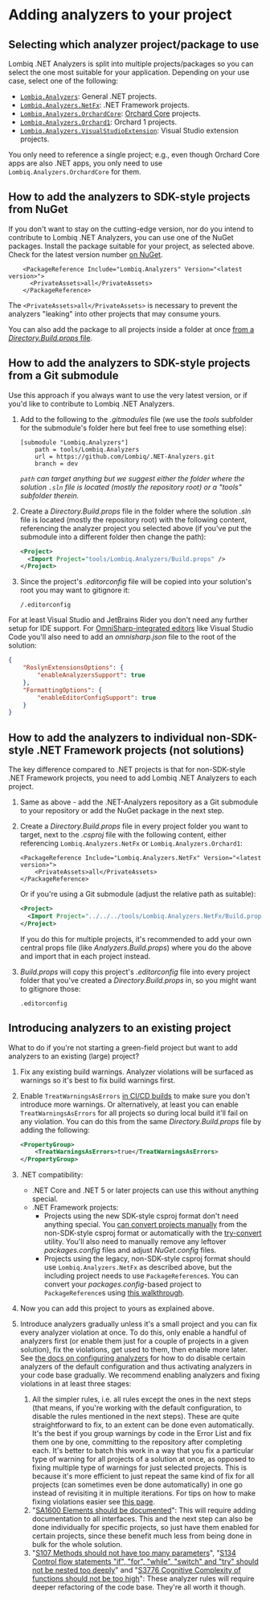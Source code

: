 # Adding analyzers to your project

## Selecting which analyzer project/package to use

Lombiq .NET Analyzers is split into multiple projects/packages so you can select the one most suitable for your application. Depending on your use case, select one of the following:

- [`Lombiq.Analyzers`](../Readme.md): General .NET projects.
- [`Lombiq.Analyzers.NetFx`](../../Lombiq.Analyzers.NetFx/Readme.md): .NET Framework projects.
- [`Lombiq.Analyzers.OrchardCore`](../../Lombiq.Analyzers.OrchardCore/Readme.md): [Orchard Core](https://orchardcore.net/) projects.
- [`Lombiq.Analyzers.Orchard1`](../../Lombiq.Analyzers.Orchard1/Readme.md): Orchard 1 projects.
- [`Lombiq.Analyzers.VisualStudioExtension`](../../Lombiq.Analyzers.VisualStudioExtension/Readme.md): Visual Studio extension projects.

You only need to reference a single project; e.g., even though Orchard Core apps are also .NET apps, you only need to use `Lombiq.Analyzers.OrchardCore` for them.

## How to add the analyzers to SDK-style projects from NuGet

If you don't want to stay on the cutting-edge version, nor do you intend to contribute to Lombiq .NET Analyzers, you can use one of the NuGet packages. Install the package suitable for your project, as selected above. Check for the latest version number [on NuGet](https://www.nuget.org/packages/Lombiq.Analyzers/).

```csproj
    <PackageReference Include="Lombiq.Analyzers" Version="<latest version>">
      <PrivateAssets>all</PrivateAssets>
    </PackageReference>
```

The `<PrivateAssets>all</PrivateAssets>` is necessary to prevent the analyzers "leaking" into other projects that may consume yours.

You can also add the package to all projects inside a folder at once [from a _Directory.Build.props_ file](https://docs.microsoft.com/en-us/visualstudio/msbuild/customize-your-build).

## How to add the analyzers to SDK-style projects from a Git submodule

Use this approach if you always want to use the very latest version, or if you'd like to contribute to Lombiq .NET Analyzers.

1. Add to the following to the _.gitmodules_ file (we use the _tools_ subfolder for the submodule's folder here but feel free to use something else):

   ```gitmodules
   [submodule "Lombiq.Analyzers"]
       path = tools/Lombiq.Analyzers
       url = https://github.com/Lombiq/.NET-Analyzers.git
       branch = dev
   ```

   _`path` can target anything but we suggest either the folder where the solution `.sln` file is located (mostly the repository root) or a "tools" subfolder therein._
2. Create a _Directory.Build.props_ file in the folder where the solution _.sln_ file is located (mostly the repository root) with the following content, referencing the analyzer project you selected above (if you've put the submodule into a different folder then change the path):

   ```xml
   <Project>
     <Import Project="tools/Lombiq.Analyzers/Build.props" />
   </Project>
   ```

3. Since the project's _.editorconfig_ file will be copied into your solution's root you may want to gitignore it:

    ```gitignore
    /.editorconfig
    ```

For at least Visual Studio and JetBrains Rider you don't need any further setup for IDE support. For [OmniSharp-integrated editors](http://www.omnisharp.net/#integrations) like Visual Studio Code you'll also need to add an _omnisharp.json_ file to the root of the solution:

```json
{
    "RoslynExtensionsOptions": {
        "enableAnalyzersSupport": true
    },
    "FormattingOptions": {
        "enableEditorConfigSupport": true
    }
}
```

## How to add the analyzers to individual non-SDK-style .NET Framework projects (not solutions)

The key difference compared to .NET projects is that for non-SDK-style .NET Framework projects, you need to add Lombiq .NET Analyzers to each project.

1. Same as above - add the .NET-Analyzers repository as a Git submodule to your repository or add the NuGet package in the next step.
2. Create a _Directory.Build.props_ file in every project folder you want to target, next to the _.csproj_ file with the following content, either referencing `Lombiq.Analyzers.NetFx` or `Lombiq.Analyzers.Orchard1`:
 
   ```csproj
   <PackageReference Include="Lombiq.Analyzers.NetFx" Version="<latest version>">
       <PrivateAssets>all</PrivateAssets>
   </PackageReference>
   ```

   Or if you're using a Git submodule (adjust the relative path as suitable):

   ```xml
   <Project>
     <Import Project="../../../tools/Lombiq.Analyzers.NetFx/Build.props" />
   </Project>
   ```

   If you do this for multiple projects, it's recommended to add your own central props file (like _Analyzers.Build.props_) where you do the above and import that in each project instead.

3. _Build.props_ will copy this project's _.editorconfig_ file into every project folder that you've created a _Directory.Build.props_ in, so you might want to gitignore those:

    ```gitignore
    .editorconfig
    ```

## Introducing analyzers to an existing project

What to do if you're not starting a green-field project but want to add analyzers to an existing (large) project?

1. Fix any existing build warnings. Analyzer violations will be surfaced as warnings so it's best to fix build warnings first.
2. Enable `TreatWarningsAsErrors` [in CI/CD builds](UsingAnalyzersDuringCommandLineBuilds.md) to make sure you don't introduce more warnings. Or alternatively, at least you can enable `TreatWarningsAsErrors` for all projects so during local build it'll fail on any violation. You can do this from the same _Directory.Build.props_ file by adding the following:

    ```xml
    <PropertyGroup>
        <TreatWarningsAsErrors>true</TreatWarningsAsErrors>
    </PropertyGroup>
    ```

3. .NET compatibility:
    - .NET Core and .NET 5 or later projects can use this without anything special.
    - .NET Framework projects:
      - Projects using the new SDK-style csproj format don't need anything special. You [can convert projects manually](https://docs.microsoft.com/en-us/dotnet/core/porting/#per-project-steps) from the non-SDK-style csproj format or automatically with the [try-convert](https://github.com/dotnet/try-convert) utility. You'll also need to manually remove any leftover _packages.config_ files and adjust _NuGet.config_ files.
      - Projects using the legacy, non-SDK-style csproj format should use `Lombiq.Analyzers.NetFx` as described above, but the including project needs to use `PackageReference`s. You can convert your _packages.config_-based project to `PackageReference`s using [this walkthrough](https://docs.microsoft.com/en-us/nuget/consume-packages/migrate-packages-config-to-package-reference).  
4. Now you can add this project to yours as explained above.
5. Introduce analyzers gradually unless it's a small project and you can fix every analyzer violation at once. To do this, only enable a handful of analyzers first (or enable them just for a couple of projects in a given solution), fix the violations, get used to them, then enable more later. See [the docs on configuring analyzers](ConfiguringAnalyzers.md) for how to do disable certain analyzers of the default configuration and thus activating analyzers in your code base gradually. We recommend enabling analyzers and fixing violations in at least three stages:
    1. All the simpler rules, i.e. all rules except the ones in the next steps (that means, if you're working with the default configuration, to disable the rules mentioned in the next steps). These are quite straightforward to fix, to an extent can be done even automatically. It's the best if you group warnings by code in the Error List and fix them one by one, committing to the repository after completing each. It's better to batch this work in a way that you fix a particular type of warning for all projects of a solution at once, as opposed to fixing multiple type of warnings for just selected projects. This is because it's more efficient to just repeat the same kind of fix for all projects (can sometimes even be done automatically) in one go instead of revisiting it in multiple iterations. For tips on how to make fixing violations easier see [this page](UsingAnalyzersDuringDevelopment.md).
    2. "[SA1600 Elements should be documented](https://github.com/DotNetAnalyzers/StyleCopAnalyzers/blob/master/documentation/SA1600.md)": This will require adding documentation to all interfaces. This and the next step can also be done individually for specific projects, so just have them enabled for certain projects, since these benefit much less from being done in bulk for the whole solution.
    3. "[S107 Methods should not have too many parameters](https://rules.sonarsource.com/csharp/RSPEC-107/)", "[S134 Control flow statements "if", "for", "while", "switch" and "try" should not be nested too deeply](https://rules.sonarsource.com/csharp/RSPEC-107/)" and "[S3776 Cognitive Complexity of functions should not be too high](https://rules.sonarsource.com/csharp/RSPEC-3776/)": These analyzer rules will require deeper refactoring of the code base. They're all worth it though.
